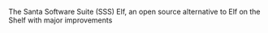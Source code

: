 The Santa Software Suite (SSS) Elf, an open source alternative to Elf on the Shelf with major improvements
